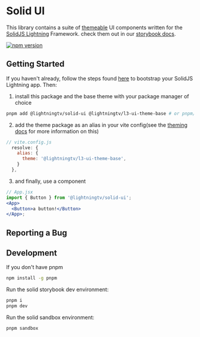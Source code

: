 # Solid UI

This library contains a suite of [themeable](THEMING.md) UI components written for the [SolidJS Lightning](https://github.com/lightning-tv/solid) Framework. check them out in our [storybook docs](https://lightning-js.github.io/ui-components/).

[![npm version](https://img.shields.io/npm/v/@lightningtv%2Fsolid-ui.svg?style=flat)](https://www.npmjs.com/package/@lightningtv/solid-ui)

## Getting Started

If you haven't already, follow the steps found [here](https://github.com/lightning-js/solid) to bootstrap your SolidJS Lightning app. Then:

1. install this package and the base theme with your package manager of choice

```sh
pnpm add @lightningtv/solid-ui @lightningtv/l3-ui-theme-base # or pnpm/yarn
```

2. add the theme package as an alias in your vite config(see the [theming docs](THEMING.md) for more information on this)

```js
// vite.config.js
  resolve: {
    alias: {
      theme: '@lightningtv/l3-ui-theme-base',
    }
  },
```

3. and finally, use a component

```jsx
// App.jsx
import { Button } from '@lightningtv/solid-ui';
<App>
  <Button>a button!</Button>
</App>;
```

## Reporting a Bug

## Development

If you don't have pnpm

```sh
npm install -g pnpm
```

Run the solid storybook dev environment:

```sh
pnpm i
pnpm dev
```

Run the solid sandbox environment:

```sh
pnpm sandbox
```

